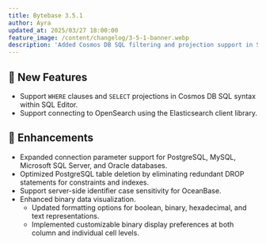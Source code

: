 ```yaml
---
title: Bytebase 3.5.1
author: Ayra
updated_at: 2025/03/27 18:00:00
feature_image: /content/changelog/3-5-1-banner.webp
description: 'Added Cosmos DB SQL filtering and projection support in SQL Editor'
---
```


## 🚀 New Features

- Support `WHERE` clauses and `SELECT` projections in Cosmos DB SQL syntax within SQL Editor.
- Support connecting to OpenSearch using the Elasticsearch client library.

## 🎄 Enhancements

- Expanded connection parameter support for PostgreSQL, MySQL, Microsoft SQL Server, and Oracle databases.
- Optimized PostgreSQL table deletion by eliminating redundant DROP statements for constraints and indexes.
- Support server-side identifier case sensitivity for OceanBase.
- Enhanced binary data visualization.
  - Updated formatting options for boolean, binary, hexadecimal, and text representations.
  - Implemented customizable binary display preferences at both column and individual cell levels.

<IncludeBlock url="/docs/get-started/install/install-upgrade"></IncludeBlock>
